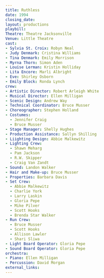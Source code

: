 ```yaml
---
title: Ruthless
date: 1994
closing_date:
layout: productions
playbill:
Theatre: Theatre Jacksonville
Venue: Little Theatre
cast:
- Sylvia St. Croix: Robyn Neal
- Judy Denmark: Cristina Williams
- Tina Denmark: Emily Morrison
- Myrna Thorn: Simon Aden
- Louise Lerman: Kristin Holliday
- Lita Encore: Marli Albright
- Eve: Shirley Osborn
- Emily Block: Ronda Lynch
crew:
- Artistic Director: Robert Arleigh White
- Musical Director: Ellen Milligan
- Scenic Design: Andrew Way
- Technical Coordinator: Bruce Musser
- Choreographer: Stephen Holland
- Costumes:
  - Jennifer Craig
  - Bruce Musser
- Stage Manager: Shelly Hughes
- Production Assistance: Sallyn Shilling
- Liighting Design: Abbie Malkewitz
- Lighting Crew:
  - Shawn Meharg
  - Pam Jackson
  - R.W. Skipper
  - Craig Van Zandt
- Sound: Landon Walker
- Hair and Make-up: Bruce Musser
- Properties: Barbara Davis
- Set Crew:
  - Abbie Malkewitz
  - Charlie York
  - Larry Laskin
  - Gloria Pepe
  - Mike Pilver
  - Scott Hooks
  - Brenda Star Walker
- Run Crew:
  - Bruce Musser
  - Scott Hooks
  - Allison Lawler
  - Shari Sliwa
- Light Board Operator: Gloria Pepe
- Sound Board Operator: Gloria Pepe
orchestra:
- Piano: Ellen Milligan
- Percussion: David Morgan
external_links:
---
```

